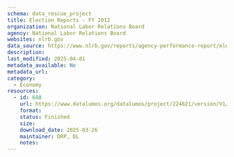 ```yaml
---
schema: data_rescue_project 
title: Election Reports - FY 2012
organization: National Labor Relations Board
agency: National Labor Relations Board
websites: nlrb.gov
data_source: https://www.nlrb.gov/reports/agency-performance-report/election-reports/election-reports-fy-2012
description: 
last_modified: 2025-04-01
metadata_available: No
metadata_url: 
category:
  - Economy
resources:
  - id: 688
    url: https://www.datalumos.org/datalumos/project/224621/version/V1/view
    format: 
    status: Finished
    size: 
    download_date: 2025-03-26
    maintainer: DRP, DL
    notes: 
---
```

